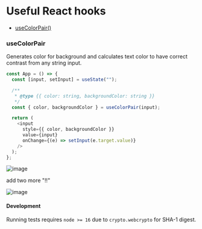 # Useful React hooks

- [useColorPair()](https://github.com/sajTempler/react-hooks#usecolorpair)


### useColorPair

Generates color for background and calculates text color to have correct contrast from any string input.

```js
const App = () => {
  const [input, setInput] = useState("");

  /**
   * @type {{ color: string, backgroundColor: string }}
   */
  const { color, backgroundColor } = useColorPair(input);

  return (
    <input
      style={{ color, backgroundColor }}
      value={input}
      onChange={(e) => setInput(e.target.value)}
    />
  );
};
```

![image](https://user-images.githubusercontent.com/7117333/134502385-afb873d4-4ada-44ee-b212-b4cc5070f742.png)

add two more "!!"

![image](https://user-images.githubusercontent.com/7117333/134502432-77899335-fbfc-4f2d-b088-332728341eae.png)

#### Development

Running tests requires `node >= 16` due to `crypto.webcrypto` for SHA-1 digest.